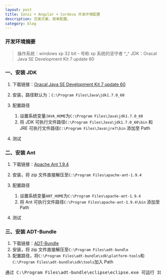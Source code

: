 ```yaml
---
layout: post
title: Ionic + Angular + Cordova 开发环境配置
description: 完美方案，简单配置。
category: blog
---
```


### 开发环境摘要

> 操作系统：windows xp 32 bit - 号称 xp 系统的坚守者 ^_^
> JDK：Oracal Java SE Development Kit 7 update 60

### 一、安装 JDK

1. 下载链接：[Oracal Java SE Development Kit 7 update 60](http://download.oracle.com/otn-pub/java/jdk/7u60-b19-demos/jdk-7u60-windows-i586-demos.zip)
2. 安装，路径默认为：``C:\Program Files\Java\jdk1.7.0_60``
3. 配置路径
    
    1. 设置系统变量``JAVA_HOME``为``C:\Program Files\Java\jdk1.7.0_60``
    2. 将 JDK 可执行文件路径``C:\Program Files\Java\jdk1.7.0_60\bin`` 和 JRE 可执行文件路径``C:\Program Files\Java\jre7\bin`` 添加至 Path
4. 测试

### 二、安装 Ant

1. 下载链接：[Apache Ant 1.9.4](http://apache.fayea.com/apache-mirror//ant/binaries/apache-ant-1.9.4-bin.zip)
2. 安装，将 zip 文件直接解压至``C:\Program Files\apache-ant-1.9.4``
3. 配置路径

    1. 设置系统变量``ANT_HOME``为``C:\Program Files\apache-ant-1.9.4``
    2. 将 Ant 可执行文件路径``C:\Program Files\apache-ant-1.9.4\bin`` 添加至 Path
4. 测试

### 三、安装 ADT-Bundle

1. 下载链接：[ADT-Bundle](http://developer.android.com/sdk/index.html)
2. 安装，将 zip 文件直接解压至``C:\Program Files\adt-bundle``
3. 配置路径，将``C:\Program Files\adt-bundle\sdk\platform-tools``和``C:\Program Files\adt-bundle\sdk\tools``加入 Path

<pre class="notice">
通过 C:\Program Files\adt-bundle\eclipse\eclipse.exe 可运行 IDE
</pre>

[Beetaa]:    http://beetaa.com  "Beetaa"
